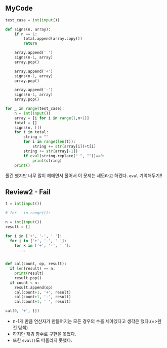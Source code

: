 ## MyCode
```python
test_case = int(input())

def signs(n, array):
    if n == 1:
        total.append(array.copy())
        return

    array.append(' ')
    signs(n-1, array)
    array.pop()

    array.append('+')
    signs(n-1, array)
    array.pop()

    array.append('-')
    signs(n-1, array)
    array.pop() 

for _ in range(test_case):
    n = int(input())
    array = [i for i in range(1,n+1)]
    total = []
    signs(n, [])
    for t in total:
        string = ""
        for i in range(len(t)):
            string += str(array[i])+t[i]
        string += str(array[-1])
        if eval(string.replace(" ", ""))==0:
            print(string)
    print() 
```

풀긴 했지만 너무 많이 헤메면서 풀어서 이 문제는 세모라고 하겠다.
`eval` 기억해두기!!

## Review2 - Fail
```python
t = int(input())

# for _ in range(t):

n = int(input())
result = []

for i in ['+', '-', ' ']:
  for j in ['+', '-', ' ']:
    for k in ['+', '-', ' ']:
      ...


def cal(count, op, result):
  if len(result) == n:
    print(result)
    result.pop()
  if count < n:
    result.append(op)
    cal(count+1, '+', result)
    cal(count+1, '-', result)
    cal(count+1, ' ', result)

cal(0, '+', [])
```
- n-1개 만큼 연산자가 만들어지는 모든 경우의 수를 세야겠다고 생각은 했다.(=>완전 탐색)
- 하지만 재귀 함수로 구현을 못했다.
- 또한 `eval()`도 떠올리지 못했다.
